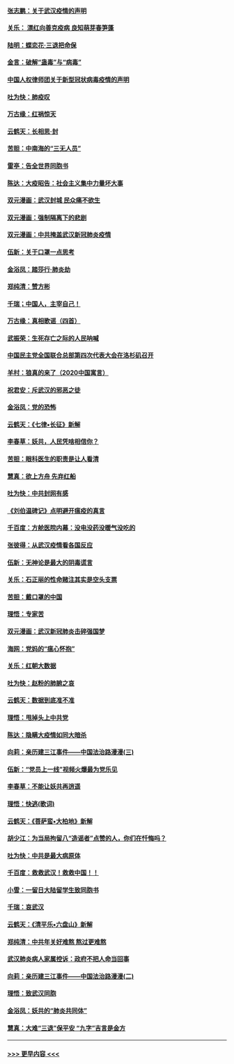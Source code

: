#### [张志鹏：关于武汉疫情的声明](../pages/nsc993/n11867182.md?t=02141002) 
#### [关乐： 漂红向善克疫病 良知萌芽春笋蓬](../pages/nsc993/n11865710.md?t=02141002) 
#### [陆明：蝶恋花‧三退把命保](../pages/nsc993/n11865673.md?t=02141002) 
#### [金言：破解“蛊毒”与“病毒”](../pages/nsc993/n11864103.md?t=02141002) 
#### [中国人权律师团关于新型冠状病毒疫情的声明](../pages/nsc993/n11864249.md?t=02141002) 
#### [吐为快：肺疫叹](../pages/nsc993/n11864027.md?t=02141002) 
#### [万古缘：红祸惊天](../pages/nsc993/n11864079.md?t=02141002) 
#### [云鹤天：长相思‧封](../pages/nsc993/n11864006.md?t=02141002) 
#### [苦胆：中南海的“三无人员”](../pages/nsc993/n11862997.md?t=02141002) 
#### [雷亭：告全世界同胞书](../pages/nsc993/n11862572.md?t=02141002) 
#### [陈达：大疫昭告：社会主义集中力量坏大事](../pages/nsc993/n11859419.md?t=02141002) 
#### [双元漫画：武汉封城 民众痛不欲生](../pages/nsc993/n11859287.md?t=02141002) 
#### [双元漫画：强制隔离下的悲剧](../pages/nsc993/n11859244.md?t=02141002) 
#### [双元漫画：中共掩盖武汉新冠肺炎疫情](../pages/nsc993/n11858249.md?t=02141002) 
#### [伍新：关于口罩一点思考](../pages/nsc993/n11859195.md?t=02141002) 
#### [金浴凤：踏莎行‧肺炎劫](../pages/nsc993/n11858227.md?t=02141002) 
#### [郑纯清：赞方彬](../pages/nsc993/n11856803.md?t=02141002) 
#### [千瑞；中国人，主宰自己！](../pages/nsc993/n11856793.md?t=02141002) 
#### [万古缘：真相歌谣（四首）](../pages/nsc993/n11856263.md?t=02141002) 
#### [武振荣：生死存亡之际的人民呐喊](../pages/nsc993/n11856256.md?t=02141002) 
#### [中国民主党全国联合总部第四次代表大会在洛杉矶召开](../pages/nsc993/n11856344.md?t=02141002) 
#### [羊村：狼真的来了（2020中国寓言）](../pages/nsc993/n11856229.md?t=02141002) 
#### [祝君安：斥武汉的邪恶之徒](../pages/nsc993/n11855861.md?t=02141002) 
#### [金浴凤：党的恐怖](../pages/nsc993/n11855849.md?t=02141002) 
#### [云鹤天：《七律▪长征》新解](../pages/nsc993/n11855479.md?t=02141002) 
#### [李春草：妖共，人民凭啥相信你？](../pages/nsc993/n11855196.md?t=02141002) 
#### [苦胆：眼科医生的职责是让人看清](../pages/nsc993/n11853840.md?t=02141002) 
#### [慧真：欲上方舟 先弃红船](../pages/nsc993/n11853483.md?t=02141002) 
#### [吐为快：中共封网有感](../pages/nsc993/n11852575.md?t=02141002) 
#### [《刘伯温碑记》点明避开瘟疫的真言](../pages/nsc993/n11852128.md?t=02141002) 
#### [千百度：方舱医院内幕：没电没药没暖气没吃的](../pages/nsc993/n11850211.md?t=02141002) 
#### [张彼得：从武汉疫情看各国反应](../pages/nsc993/n11850102.md?t=02141002) 
#### [伍新：无神论是最大的阴毒谎言](../pages/nsc993/n11846129.md?t=02141002) 
#### [关乐：石正丽的性命赌注其实是空头支票](../pages/nsc993/n11846109.md?t=02141002) 
#### [苦胆：戴口罩的中国](../pages/nsc993/n11845576.md?t=02141002) 
#### [理悟：专家苦](../pages/nsc993/n11845564.md?t=02141002) 
#### [双元漫画：武汉新冠肺炎击碎强国梦](../pages/nsc993/n11843320.md?t=02141002) 
#### [海网：党妈的“瘟心怀抱”](../pages/nsc993/n11840740.md?t=02141002) 
#### [关乐：红朝大数据](../pages/nsc993/n11840675.md?t=02141002) 
#### [吐为快：赵粉的肺腑之哀](../pages/nsc993/n11840618.md?t=02141002) 
#### [云鹤天：数据到底准不准](../pages/nsc993/n11840325.md?t=02141002) 
#### [理悟：甩掉头上中共党](../pages/nsc993/n11838826.md?t=02141002) 
#### [陈达：隐瞒大疫情如同大暗杀](../pages/nsc993/n11838771.md?t=02141002) 
#### [向莉：亲历建三江事件——中国法治路漫漫(三)](../pages/nsc993/n11831825.md?t=02141002) 
#### [伍新：“党员上一线”视频火爆最为党乐见](../pages/nsc993/n11838200.md?t=02141002) 
#### [李春草：不能让妖共再逍遥](../pages/nsc993/n11838102.md?t=02141002) 
#### [理悟：快逃(歌词)](../pages/nsc993/n11838083.md?t=02141002) 
#### [云鹤天：《菩萨蛮▪大柏地》新解](../pages/nsc993/n11838059.md?t=02141002) 
#### [胡少江：为当局拘留八“造谣者”点赞的人，你们在忏悔吗？](../pages/nsc993/n11836801.md?t=02141002) 
#### [吐为快：中共是最大病原体](../pages/nsc993/n11836748.md?t=02141002) 
#### [千百度：救救武汉！救救中国！！](../pages/nsc993/n11836145.md?t=02141002) 
#### [小雪：一留日大陆留学生致同胞书](../pages/nsc993/n11834624.md?t=02141002) 
#### [千瑞：哀武汉](../pages/nsc993/n11833647.md?t=02141002) 
#### [云鹤天：《清平乐▪六盘山》新解](../pages/nsc993/n11833611.md?t=02141002) 
#### [郑纯清：中共年关好难熬 熬过更难熬](../pages/nsc993/n11833489.md?t=02141002) 
#### [武汉肺炎病人家属控诉：政府不把人命当回事](../pages/nsc993/n11833205.md?t=02141002) 
#### [向莉：亲历建三江事件——中国法治路漫漫(二)](../pages/nsc993/n11829102.md?t=02141002) 
#### [理悟：致武汉同胞](../pages/nsc993/n11831522.md?t=02141002) 
#### [金浴凤：妖共的“肺炎共同体”](../pages/nsc993/n11829448.md?t=02141002) 
#### [慧真：大难“三退”保平安 “九字”吉言是金方](../pages/nsc993/n11829501.md?t=02141002) 

----
#### [ >>> 更早内容 <<< ](../indexes/nsc993-earlier.md)
